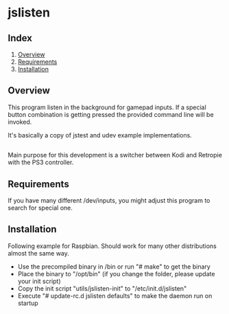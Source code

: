 # jslisten

## Index
 1. [Overview](#overview)
 2. [Requirements](#requirements)
 3. [Installation](##installation)

## Overview

This program listen in the background for gamepad inputs. If a special button combination is getting pressed
the provided command line will be invoked.

It's basically a copy of jstest and udev example implementations. 

## 

Main purpose for this development is a switcher between Kodi and Retropie with the PS3 controller. 
## Requirements

If you have many different /dev/inputs, you might adjust this program to search for special one.

## Installation
Following example for Raspbian. Should work for many other distributions almost the same way.
 * Use the precompiled binary in /bin or run "# make" to get the binary
 * Place the binary to "/opt/bin" (if you change the folder, please update your init script) 
 * Copy the init script "utils/jslisten-init" to "/etc/init.d/jslisten"
 * Execute "# update-rc.d jslisten defaults" to make the daemon run on startup
